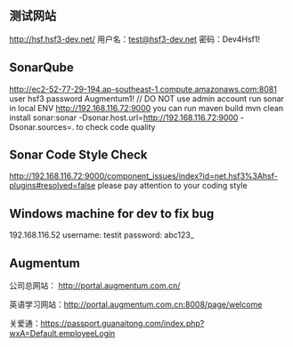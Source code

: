## 测试网站
http://hsf.hsf3-dev.net/
用户名：test@hsf3-dev.net
密码：Dev4Hsf1!

## SonarQube
http://ec2-52-77-29-194.ap-southeast-1.compute.amazonaws.com:8081
user hsf3 password Augmentum1! // DO NOT use admin account
run sonar in local ENV http://192.168.116.72:9000
you can run maven build mvn clean install sonar:sonar -Dsonar.host.url=http://192.168.116.72:9000 -Dsonar.sources=. to check code quality

## Sonar Code Style Check
http://192.168.116.72:9000/component_issues/index?id=net.hsf3%3Ahsf-plugins#resolved=false
please pay attention to your coding style

## Windows machine for dev to fix bug
192.168.116.52
username: testit
password: abc123_

## Augmentum
公司总网站： http://portal.augmentum.com.cn/

英语学习网站：http://portal.augmentum.com.cn:8008/page/welcome

关爱通：https://passport.guanaitong.com/index.php?wxA=Default.employeeLogin
